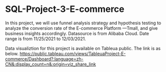 # SQL-Project-3-E-commerce
In this project, we will use funnel analysis strategy and hypothesis testing to analyze the conversion rate
of the E-commerce Platform —Tmall, and give business insights accordingly. Datasource is from Alibaba Cloud. Date range is from 11/25/2021 to 12/03/2021.

Data visualiztion for this project is available on Tableua public.
The link is as below.
https://public.tableau.com/views/TableuaProject-E-commerce/Dashboard?:language=zh-CN&:display_count=n&:origin=viz_share_link
